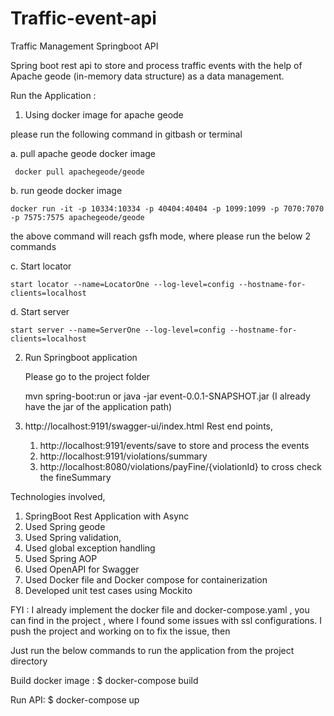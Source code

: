# Traffic-event-api
Traffic Management Springboot API 

Spring boot rest api to store and process traffic events with the help of Apache geode (in-memory data structure) as a data management.

Run the Application :

1. Using docker image for apache geode
 
 please run the following command in gitbash or terminal
 
  a. pull apache geode docker image
     
	 docker pull apachegeode/geode   
  b. run geode docker image 
	
	docker run -it -p 10334:10334 -p 40404:40404 -p 1099:1099 -p 7070:7070 -p 7575:7575 apachegeode/geode
	
the above command will reach gsfh mode, where please run the below 2 commands

  c. Start locator
  
	start locator --name=LocatorOne --log-level=config --hostname-for-clients=localhost
	
  d. Start server
  
	start server --name=ServerOne --log-level=config --hostname-for-clients=localhost
	
2. Run Springboot application

	Please go to the project folder

	mvn spring-boot:run 
	or
	java -jar event-0.0.1-SNAPSHOT.jar (I already have the jar of the application path)
	
3. http://localhost:9191/swagger-ui/index.html
 Rest end points,
	1. http://localhost:9191/events/save to store and process the events
	2. http://localhost:9191/violations/summary 
	3. http://localhost:8080/violations/payFine/{violationId} to cross check the fineSummary

Technologies involved,

1. SpringBoot Rest Application with Async 
2. Used Spring geode
3. Used Spring validation,
4. Used global exception handling
5. Used Spring AOP
6. Used OpenAPI for Swagger
7. Used Docker file and Docker compose for containerization
8. Developed unit test cases using Mockito

FYI :
I already implement the docker file and docker-compose.yaml , you can find in the project , where I found some issues with ssl configurations.
I push the project and working on to fix the issue, then

Just run the below commands to run the application from the project directory

Build docker image : $ docker-compose build

Run API: $ docker-compose up
